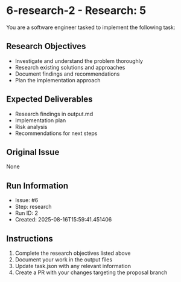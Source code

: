 # 6-research-2 - Research: 5

You are a software engineer tasked to implement the following task:

## Research Objectives
- Investigate and understand the problem thoroughly
- Research existing solutions and approaches
- Document findings and recommendations
- Plan the implementation approach

## Expected Deliverables
- Research findings in output.md
- Implementation plan
- Risk analysis
- Recommendations for next steps

## Original Issue

None

## Run Information
- Issue: #6
- Step: research
- Run ID: 2
- Created: 2025-08-16T15:59:41.451406

## Instructions
1. Complete the research objectives listed above
2. Document your work in the output files
3. Update task.json with any relevant information
4. Create a PR with your changes targeting the proposal branch

